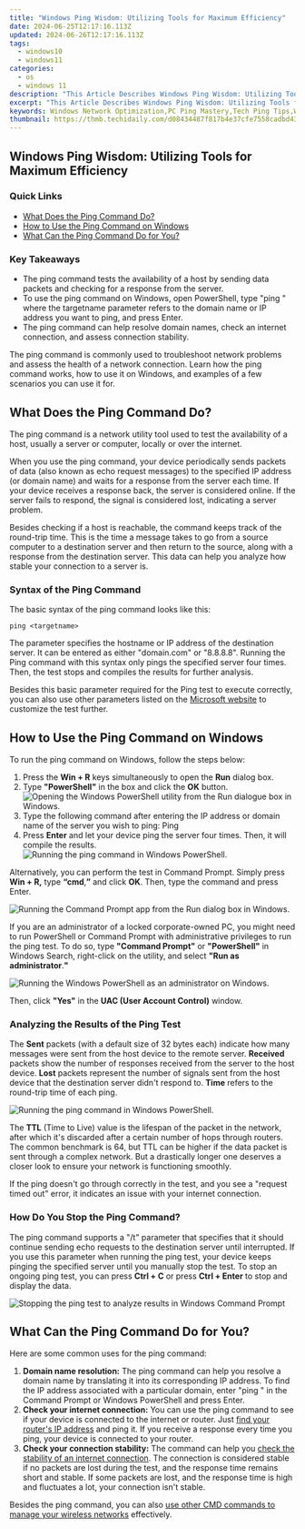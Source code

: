 ```yaml
---
title: "Windows Ping Wisdom: Utilizing Tools for Maximum Efficiency"
date: 2024-06-25T12:17:16.113Z
updated: 2024-06-26T12:17:16.113Z
tags:
  - windows10
  - windows11
categories:
  - os
  - windows 11
description: "This Article Describes Windows Ping Wisdom: Utilizing Tools for Maximum Efficiency"
excerpt: "This Article Describes Windows Ping Wisdom: Utilizing Tools for Maximum Efficiency"
keywords: Windows Network Optimization,PC Ping Mastery,Tech Ping Tips,Windows Connect Insight,Efficient IP Ping,Ping Tool Usage Guide,WinPing Strategies
thumbnail: https://thmb.techidaily.com/d08434487f817b4e37cfe7558cadbd43386d2a1219d74867c43320f3c0faf48e.jpg
---
```


## Windows Ping Wisdom: Utilizing Tools for Maximum Efficiency

### Quick Links

* [What Does the Ping Command Do?](#what-does-the-ping-command-do)
* [How to Use the Ping Command on Windows](#how-to-use-the-ping-command-on-windows)
* [What Can the Ping Command Do for You?](#what-can-the-ping-command-do-for-you)

### Key Takeaways

* The ping command tests the availability of a host by sending data packets and checking for a response from the server.
* To use the ping command on Windows, open PowerShell, type "ping <targetname>" where the targetname parameter refers to the domain name or IP address you want to ping, and press Enter.
* The ping command can help resolve domain names, check an internet connection, and assess connection stability.

 The ping command is commonly used to troubleshoot network problems and assess the health of a network connection. Learn how the ping command works, how to use it on Windows, and examples of a few scenarios you can use it for.

## What Does the Ping Command Do?

 The ping command is a network utility tool used to test the availability of a host, usually a server or computer, locally or over the internet.

 When you use the ping command, your device periodically sends packets of data (also known as echo request messages) to the specified IP address (or domain name) and waits for a response from the server each time. If your device receives a response back, the server is considered online. If the server fails to respond, the signal is considered lost, indicating a server problem.

 Besides checking if a host is reachable, the command keeps track of the round-trip time. This is the time a message takes to go from a source computer to a destination server and then return to the source, along with a response from the destination server. This data can help you analyze how stable your connection to a server is.

### Syntax of the Ping Command

 The basic syntax of the ping command looks like this:

`ping <targetname>`

 The <targetname> parameter specifies the hostname or IP address of the destination server. It can be entered as either "domain.com" or "8.8.8.8". Running the Ping command with this syntax only pings the specified server four times. Then, the test stops and compiles the results for further analysis.

 Besides this basic parameter required for the Ping test to execute correctly, you can also use other parameters listed on the [Microsoft website](https://learn.microsoft.com/en-us/windows-server/administration/windows-commands/ping) to customize the test further.

## How to Use the Ping Command on Windows

 To run the ping command on Windows, follow the steps below:

1. Press the **Win + R** keys simultaneously to open the **Run** dialog box.
2. Type **"PowerShell"** in the box and click the **OK** button.  
![Opening the Windows PowerShell utility from the Run dialogue box in Windows.](https://static1.makeuseofimages.com/wordpress/wp-content/uploads/2023/12/opening-the-windows-powershell-utility-from-the-run-dialogue-box-in-windows.jpg)
3. Type the following command after entering the IP address or domain name of the server you wish to ping: Ping <targetname>
4. Press **Enter** and let your device ping the server four times. Then, it will compile the results.  
![Running the ping command in Windows PowerShell.](https://static1.makeuseofimages.com/wordpress/wp-content/uploads/2023/12/running-the-ping-command-in-windows-powershell.jpg)

 Alternatively, you can perform the test in Command Prompt. Simply press **Win + R,** type **“cmd**,**”** and click **OK**. Then, type the command and press Enter.

![Running the Command Prompt app from the Run dialog box in Windows.](https://static1.makeuseofimages.com/wordpress/wp-content/uploads/2023/12/running-the-command-prompt-app-from-the-run-dialog-box-in-windows.jpg)

 If you are an administrator of a locked corporate-owned PC, you might need to run PowerShell or Command Prompt with administrative privileges to run the ping test. To do so, type **"Command Prompt"** or **"PowerShell"** in Windows Search, right-click on the utility, and select **"Run as administrator**.**"**

![Running the Windows PowerShell as an administrator on Windows.](https://static1.makeuseofimages.com/wordpress/wp-content/uploads/2023/12/running-the-windows-powershell-as-an-administrator-on-windows.jpg)

 Then, click **"Yes"** in the **UAC (User Account Control)** window.

### Analyzing the Results of the Ping Test

 The **Sent** packets (with a default size of 32 bytes each) indicate how many messages were sent from the host device to the remote server. **Received** packets show the number of responses received from the server to the host device. **Lost** packets represent the number of signals sent from the host device that the destination server didn't respond to. **Time** refers to the round-trip time of each ping.

![Running the ping command in Windows PowerShell.](https://static1.makeuseofimages.com/wordpress/wp-content/uploads/2023/12/running-the-ping-command-in-windows-powershell.jpg)

 The **TTL** (Time to Live) value is the lifespan of the packet in the network, after which it's discarded after a certain number of hops through routers. The common benchmark is 64, but TTL can be higher if the data packet is sent through a complex network. But a drastically longer one deserves a closer look to ensure your network is functioning smoothly.

 If the ping doesn't go through correctly in the test, and you see a "request timed out" error, it indicates an issue with your internet connection.

### How Do You Stop the Ping Command?

 The ping command supports a "/t" parameter that specifies that it should continue sending echo requests to the destination server until interrupted. If you use this parameter when running the ping test, your device keeps pinging the specified server until you manually stop the test. To stop an ongoing ping test, you can press **Ctrl + C** or press **Ctrl + Enter** to stop and display the data.

![Stopping the ping test to analyze results in Windows Command Prompt](https://static1.makeuseofimages.com/wordpress/wp-content/uploads/2023/07/3-stop-the-ping-test-by-pressing-ctrl-c-keys-in-windows-command-prompt.jpg)

## What Can the Ping Command Do for You?

 Here are some common uses for the ping command:

1. **Domain name resolution:** The ping command can help you resolve a domain name by translating it into its corresponding IP address. To find the IP address associated with a particular domain, enter "ping <domain name>" in the Command Prompt or Windows PowerShell and press Enter.
2. **Check your internet connection:** You can use the ping command to see if your device is connected to the internet or router. Just [find your router's IP address](https://www.makeuseof.com/tag/find-routers-ip-address/) and ping it. If you receive a response every time you ping, your device is connected to your router.
3. **Check your connection stability:** The command can help you [check the stability of an internet connection](https://www.makeuseof.com/check-stability-internet-connection-windows/). The connection is considered stable if no packets are lost during the test, and the response time remains short and stable. If some packets are lost, and the response time is high and fluctuates a lot, your connection isn't stable.

 Besides the ping command, you can also [use other CMD commands to manage your wireless networks](https://www.makeuseof.com/tag/commands-manage-wireless-networks-windows/) effectively.



<ins class="adsbygoogle"
      style="display:block"
      data-ad-client="ca-pub-7571918770474297"
      data-ad-slot="8358498916"
      data-ad-format="auto"
      data-full-width-responsive="true"></ins>